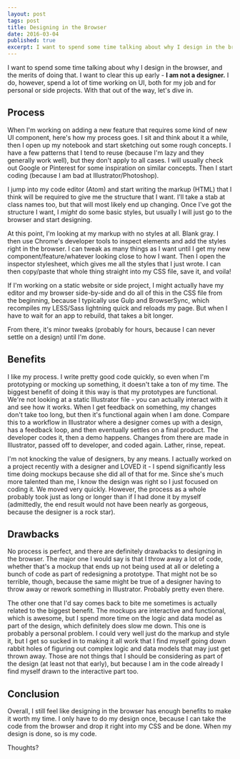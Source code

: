 ```yaml
---
layout: post
tags: post
title: Designing in the Browser
date: 2016-03-04
published: true
excerpt: I want to spend some time talking about why I design in the browser, and the merits of doing that. I am not a designer, however, I spend a lot of time working on UI, both for my job and for personal or side projects.
---
```

I want to spend some time talking about why I design in the browser, and the merits of doing that. I want to clear this up early - **I am not a designer.** I do, however, spend a lot of time working on UI, both for my job and for personal or side projects. With that out of the way, let's dive in.

## Process

When I'm working on adding a new feature that requires some kind of new UI component, here's how my process goes. I sit and think about it a while, then I open up my notebook and start sketching out some rough concepts. I have a few patterns that I tend to reuse (because I'm lazy and they generally work well), but they don't apply to all cases. I will usually check out Google or Pinterest for some inspiration on similar concepts. Then I start coding (because I am bad at Illustrator/Photoshop).

I jump into my code editor (Atom) and start writing the markup (HTML) that I think will be required to give me the structure that I want. I'll take a stab at class names too, but that will most likely end up changing. Once I've got the structure I want, I *might* do some basic styles, but usually I will just go to the browser and start designing.

At this point, I'm looking at my markup with no styles at all. Blank gray. I then use Chrome's developer tools to inspect elements and add the styles right in the browser. I can tweak as many things as I want until I get my new component/feature/whatever looking close to how I want. Then I open the inspector stylesheet, which gives me all the styles that I just wrote. I can then copy/paste that whole thing straight into my CSS file, save it, and voila!

If I'm working on a static website or side project, I might actually have my editor and my browser side-by-side and do all of this in the CSS file from the beginning, because I typically use Gulp and BrowserSync, which recompiles my LESS/Sass lightning quick and reloads my page. But when I have to wait for an app to rebuild, that takes a bit longer.

From there, it's minor tweaks (probably for hours, because I can never settle on a design) until I'm done.

## Benefits

I like my process. I write pretty good code quickly, so even when I'm prototyping or mocking up something, it doesn't take a ton of my time. The biggest benefit of doing it this way is that my prototypes are functional. We're not looking at a static Illustrator file - you can actually interact with it and see how it works. When I get feedback on something, my changes don't take too long, but then it's functional again when I am done. Compare this to a workflow in Illustrator where a designer comes up with a design, has a feedback loop, and then eventually settles on a final product. The developer codes it, then a demo happens. Changes from there are made in Illustrator, passed off to developer, and coded again. Lather, rinse, repeat.

I'm not knocking the value of designers, by any means. I actually worked on a project recently with a designer and LOVED it - I spend significantly less time doing mockups because she did all of that for me. Since she's much more talented than me, I know the design was right so I just focused on coding it. We moved very quickly. However, the process as a whole probably took just as long or longer than if I had done it by myself (admittedly, the end result would not have been nearly as gorgeous, because the designer is a rock star).

## Drawbacks

No process is perfect, and there are definitely drawbacks to designing in the browser. The major one I would say is that I throw away a lot of code, whether that's a mockup that ends up not being used at all or deleting a bunch of code as part of redesigning a prototype. That might not be so terrible, though, because the same might be true of a designer having to throw away or rework something in Illustrator. Probably pretty even there.

The other one that I'd say comes back to bite me sometimes is actually related to the biggest benefit. The mockups are interactive and functional, which is awesome, but I spend more time on the logic and data model as part of the design, which definitely does slow me down. This one is probably a personal problem. I could very well just do the markup and style it, but I get so sucked in to making it all work that I find myself going down rabbit holes of figuring out complex logic and data models that may just get thrown away. Those are not things that I should be considering as part of the design (at least not that early), but because I am in the code already I find myself drawn to the interactive part too.

## Conclusion

Overall, I still feel like designing in the browser has enough benefits to make it worth my time. I only have to do my design once, because I can take the code from the browser and drop it right into my CSS and be done. When my design is done, so is my code.


Thoughts?
